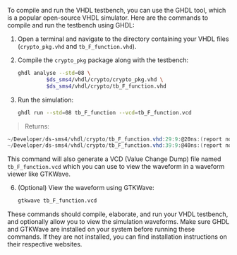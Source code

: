 To compile and run the VHDL testbench, you can use the GHDL tool, which is a popular open-source VHDL simulator. Here are the commands to compile and run the testbench using GHDL:

1. Open a terminal and navigate to the directory containing your VHDL files (`crypto_pkg.vhd` and `tb_F_function.vhd`).

2. Compile the `crypto_pkg` package along with the testbench:

   ```sh
   ghdl analyse --std=08 \                                
            $ds_sms4/vhdl/crypto/crypto_pkg.vhd \
            $ds_sms4/vhdl/crypto/tb_F_function.vhd
   ```

5. Run the simulation:
   ```sh
   ghdl run --std=08 tb_F_function --vcd=tb_F_function.vcd
   ```
> Returns:
```powershell
~/Developer/ds-sms4/vhdl/crypto/tb_F_function.vhd:29:9:@20ns:(report note): Test Vector 1: F_out = 1373CCF60123456789ABCDEF01234567
~/Developer/ds-sms4/vhdl/crypto/tb_F_function.vhd:39:9:@40ns:(report note): Test Vector 2: F_out = C8DECB89FEDCBA9876543210FEDCBA98
```

   This command will also generate a VCD (Value Change Dump) file named `tb_F_function.vcd` which you can use to view the waveform in a waveform viewer like GTKWave.

6. (Optional) View the waveform using GTKWave:
   ```sh
   gtkwave tb_F_function.vcd
   ```

These commands should compile, elaborate, and run your VHDL testbench, and optionally allow you to view the simulation waveforms. Make sure GHDL and GTKWave are installed on your system before running these commands. If they are not installed, you can find installation instructions on their respective websites.
